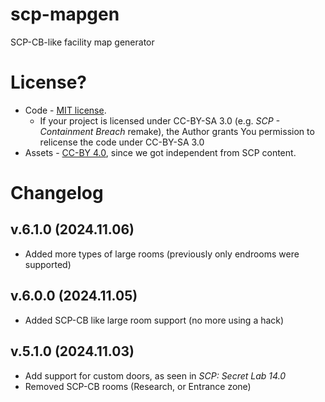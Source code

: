 # scp-mapgen
 SCP-CB-like facility map generator

# License?
- Code - [MIT license](/LICENSE.MIT).
  - If your project is licensed under CC-BY-SA 3.0 (e.g. *SCP - Containment Breach* remake), the Author grants You permission to relicense the code under CC-BY-SA 3.0
- Assets - [CC-BY 4.0](/LICENSE.CCBY4), since we got independent from SCP content.

# Changelog
## v.6.1.0 (2024.11.06)
- Added more types of large rooms (previously only endrooms were supported)
## v.6.0.0 (2024.11.05)
- Added SCP-CB like large room support (no more using a hack)
## v.5.1.0 (2024.11.03)
- Add support for custom doors, as seen in *SCP: Secret Lab 14.0*
- Removed SCP-CB rooms (Research, or Entrance zone)